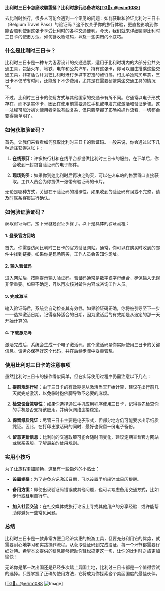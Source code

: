 **比利时三日卡怎麽收驗證碼？比利时旅行必备攻略[[TG💪+ @esim1088](https://t.me/s/esim1088)]**

去比利时旅行，很多人可能会遇到一个常见的问题：如何获取和验证比利时三日卡（Belgium Travel Pass）的验证码？这不仅关乎你的旅行体验，更直接影响到你能否顺利使用这张卡享受比利时的各种交通便利。今天，我们就来详细聊聊比利时三日卡的使用方法、如何接收验证码，以及一些实用的小技巧。

### 什么是比利时三日卡？

比利时三日卡是一种专为游客设计的交通通票，适用于比利时境内的大部分公共交通工具，包括火车、地铁、电车和公共汽车。持有这张卡，你可以自由搭乘这些交通工具，非常适合计划在比利时进行多城市游览的旅行者。相比单独购买车票，三日卡不仅节省时间，还能省下不少费用，尤其是在需要频繁乘坐交通工具的情况下。

不过，比利时三日卡的使用方式与其他国家的交通卡有所不同。它通常以电子形式存在，而不是实体卡，因此在使用前需要通过手机或电脑完成激活和验证步骤。这一过程可能对初次使用者来说有些复杂，但只要掌握了正确的操作流程，一切都会变得简单明了。

### 如何获取验证码？

首先，让我们来看看如何获取比利时三日卡的验证码。一般来说，你会通过以下几种途径获得这张卡：

1. **在线预订**：许多旅行社和在线平台都提供比利时三日卡的服务。在下单后，你会收到一封包含验证码的电子邮件。
   
2. **现场购买**：如果你到达比利时后再决定购买，可以在火车站的售票窗口直接获取。工作人员会为你提供一张带有验证码的卡片。

无论是哪种方式，关键在于验证码的准确性。如果收到的验证码有误或不完整，请及时联系客服进行确认。

### 如何验证验证码？

获取验证码后，接下来就是验证步骤了。以下是具体的验证流程：

#### 1. 登录官方网站
首先，你需要访问比利时三日卡的官方验证网站。通常，你可以在购买时收到的邮件中找到链接。如果你是现场购买，工作人员会告知你网址。

#### 2. 输入验证码
进入网站后，按照提示输入验证码。验证码通常是数字或字母组合，确保输入无误非常重要。如果不确定，可以再次核对邮件内容或咨询工作人员。

#### 3. 完成激活
输入验证码后，系统会自动检查其有效性。如果验证码正确，你将被引导至下一步——选择激活日期。记得选择适合的日期，因为激活后的有效期是从选定的那一天开始计算的。

#### 4. 下载激活码
激活完成后，系统会生成一个电子激活码。这个激活码是你实际使用三日卡的关键信息。请务必保存好这个代码，并在后续步骤中妥善管理。

### 使用比利时三日卡的注意事项

虽然比利时三日卡的操作看似简单，但在实际使用过程中仍需注意以下几点：

1. **提前规划行程**：由于三日卡的有效期是从激活当天开始计算，建议在出行前几天就完成激活，以免临时抱佛脚导致不必要的麻烦。

2. **检查设备兼容性**：如果你选择通过手机应用程序使用三日卡，记得事先检查你的手机是否支持该应用，并确保网络连接稳定。

3. **保留纸质凭证**：尽管三日卡主要是电子形式，但部分地方仍可能要求出示纸质凭证。因此，在打印出激活码的同时，最好也保留一份电子备份。

4. **留意更新信息**：比利时的交通政策可能会随时间变化，建议定期查看官方网站或联系客服，了解最新的使用规则。

### 实用小技巧

为了让旅程更加顺畅，这里有一些额外的小贴士：

- **设置提醒**：为了避免忘记激活日期，可以设置手机闹钟或日历提醒。
  
- **备用方案**：即使出现验证码错误或其他问题，也可以考虑备用交通方式，比如步行或租用自行车。

- **加入社区交流**：在社交媒体或旅行论坛上寻找其他用户的分享经验，或许能帮助你避免一些常见问题。

### 总结

比利时三日卡是一款非常方便且经济实惠的旅游工具，但要充分利用它的优势，就需要耐心地学习和实践操作流程。从获取验证码到完成验证，每一个环节都需要仔细对待。希望本文提供的信息能够帮助你轻松搞定这一切，让你的比利时之旅更加愉快！

无论你是第一次出国还是已经多次踏上异国土地，比利时三日卡都是一个值得尝试的选择。只要掌握了正确的使用方法，它将成为你探索这个美丽国度的最佳伙伴。

[[TG💪+ @esim1088](https://t.me/s/esim1088) ![Image](https://i.postimg.cc/4NQfJmqS/Snipaste-2025-05-13-00-14-12.png)]